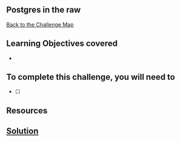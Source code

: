 ## Postgres in the raw

[Back to the Challenge Map](0_challenge_map.md)


## Learning Objectives covered

*

## To complete this challenge, you will need to

- [ ]

## Resources

## [Solution](solutions/04.md)
